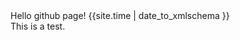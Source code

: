 <div>
 Hello github page!
 {{site.time | date_to_xmlschema }}
</div>

<div>
 This is a test.
</div>
